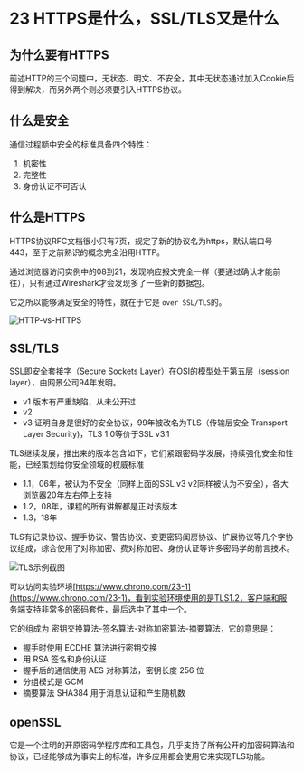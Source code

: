 # 23 HTTPS是什么，SSL/TLS又是什么

## 为什么要有HTTPS

前述HTTP的三个问题中，无状态、明文、不安全，其中无状态通过加入Cookie后得到解决，而另外两个则必须要引入HTTPS协议。

## 什么是安全

通信过程额中安全的标准具备四个特性：

1. 机密性
2. 完整性
3. 身份认证不可否认

## 什么是HTTPS

HTTPS协议RFC文档很小只有7页，规定了新的协议名为https，默认端口号443，至于之前熟识的概念完全沿用HTTP。

通过浏览器访问实例中的08到21，发现响应报文完全一样（要通过确认才能前往），只有通过Wireshark才会发现多了一些新的数据包。

它之所以能够满足安全的特性，就在于它是 `over SSL/TLS`的。

![HTTP-vs-HTTPS](https://blog-1258030304.cos.ap-guangzhou.myqcloud.com/books/master-http/http-vs-https.jpeg)

## SSL/TLS

SSL即安全套接字（Secure Sockets Layer）在OSI的模型处于第五层（session layer），由网景公司94年发明。

- v1 版本有严重缺陷，从未公开过
- v2
- v3 证明自身是很好的安全协议，99年被改名为TLS（传输层安全 Transport Layer Security)，TLS 1.0等价于SSL v3.1

TLS继续发展，推出来的版本包含如下，它们紧跟密码学发展，持续强化安全和性能，已经策划给你安全领域的权威标准

- 1.1，06年，被认为不安全（同样上面的SSL v3 v2同样被认为不安全），各大浏览器20年左右停止支持
- 1.2，08年，课程的所有讲解都是正对该版本
- 1.3，18年


TLS有记录协议、握手协议、警告协议、变更密码闺房协议、扩展协议等几个字协议组成，综合使用了对称加密、费对称加密、身份认证等许多密码学的前言技术。

![TLS示例截图](https://blog-1258030304.cos.ap-guangzhou.myqcloud.com/books/master-http/TLS-sample.jpeg)

可以访问实验环境[https://www.chrono.com/23-1](https://www.chrono.com/23-1)，看到实验环境使用的是TLS1.2，客户端和服务端支持非常多的密码套件，最后选中了其中一个。

它的组成为 密钥交换算法-签名算法-对称加密算法-摘要算法，它的意思是：

- 握手时使用 ECDHE 算法进行密钥交换
- 用 RSA 签名和身份认证
- 握手后的通信使用 AES 对称算法，密钥长度 256 位
- 分组模式是 GCM
- 摘要算法 SHA384 用于消息认证和产生随机数


## openSSL

它是一个注明的开原密码学程序库和工具包，几乎支持了所有公开的加密码算法和协议，已经能够成为事实上的标准，许多应用都会使用它来实现TLS功能。
